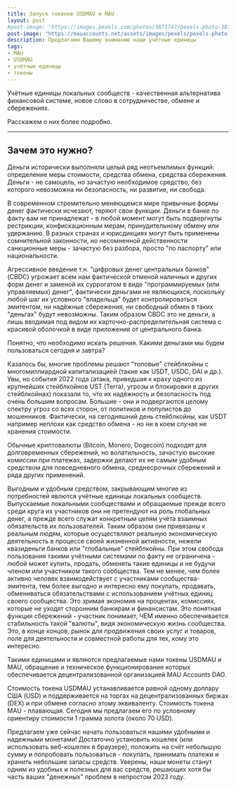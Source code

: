 ```yaml
---
title: Запуск токенов USDMAU и MAU
layout: post
#post-image: "https://images.pexels.com/photos/3871747/pexels-photo-3871747.jpeg?auto=compress&cs=tinysrgb&w=1260&h=750&dpr=2"
post-image: "https://mauaccounts.net/assets/images/pexels/pexels-photo-3871747.jpeg"
description: Предлагаем Вашему вниманию наши учётные единицы
tags:
- MAU
- USDMAU
- учётные единицы
- токены
---
```


Учётные единицы локальных сообществ - качественная альтернатива финансовой системе, новое слово в сотрудничестве, обмене и сбережениях.

Расскажем о них более подробно.

---

## Зачем это нужно?

Деньги исторически выполняли целый ряд неотъемлимых функций: определение меры стоимости, средства обмена, средства сбережения. Деньги - не самоцель, но зачастую необходимое средство, без которого невозможна ни безопасность, ни развитие, ни свобода.

В современном стремительно меняющемся мире привычные формы денег фактически исчезают, теряют свои функции. Деньги в банке по факту вам не принадлежат - в любой момент могут быть подвергнуты рестрикции, конфискационным мерам, принудительному обмену или удержанию. В разных странах и юрисдикциях могут быть применены сомнительной законности, но несомненной действенности санкционные меры - зачастую без разбора, просто "по паспорту" или национальности.

Агрессивное введение т.н. "цифровых денег центральных банков" (CBDC) угрожает всем нам фактической отменой наличных и других форм денег и заменой их суррогатом в виде "программируемых (или управляемых) денег", фактически деньгами не являющихся, поскольку любой шаг их условного "владельца" будет контролироваться эмитентом, ни надёжные сбережения, ни свободный обмен в таких "деньгах" будут невозможны. Таким образом CBDC это не деньги, а лишь вводимая под видом их карточно-распределительная система с красивой оболочкой в виде приложения от центрального банка.

Понятно, что необходимо искать решения. Какими деньгами мы будем пользоваться сегодня и завтра?

Казалось бы, многие проблемы решают "топовые" стейблкойны с многомиллиардной капитализацией (такие как USDT, USDC, DAI и др.). Увы, но события 2022 года (атака, приведшая к краху одного из крупнейших стейблкойнов UST (Terra), угрозы и блокировки в других стейблкойнах) показали то, что их надёжность и безопасность под очень большим вопросам. Большие - они и подвергаются целому спектру угроз со всех сторон, от политиков и популистов до мошенников. Фактически, на сегодняшний день стейблкойны, как USDT например неплохи как средство обмена - но ни в коем случае не хранения стоимости.

Обычные криптовалюты (Bitcoin, Monero, Dogecoin) подходят для долговременных сбережений, но волатильность, зачастую высокие комиссии при платежах, задержки делают их не самым удобным средством для повседневного обмена, среднесрочных сбережений и ряда других применений.

Выгодным и удобным средством, закрывающим многие из потребностей явлются учётные единицы локальных сообществ. Выпускаемые локальными сообществами и обращаемые прежде всего среди круга их участников они не претендуют на роль глобальных денег, а прежде всего служат конкретным целям учёта взаимных обязательств их пользователей. Таким образом они привязаны к реальным людям, которые осуществляют реальную экономическую деятельность в процессе своей жизненной активности, нежели квазиденьги банков или "глобальные" стейблкойны. При этом свобода пользования такими учётными системами по факту не ограничена - любой может купить, продать, обменять такие единицы и не будучи членом или участником такого сообщества. Тем не менее, чем более активно человек взаимодействует с участниками сообщества-эмитента, тем более выгодно и интересно ему покупать, продавать, обмениваться обязательствами с использованием учётных единиц своего сообщества. Это зримая экономия на процентах, комиссиях, которые не уходят сторонним банкирам и финансистам. Это понятная функция сбережений - участник понимает, ЧЕМ именно обеспечивается стабильность такой "валюты", видя экономическую жизнь сообщества. Это, в конце концов, рынок для продвижения своих услуг и товаров, поле для деятельности и совместной работы для тех, кому это интересно.

Такими единицами и являются предлагаемые нами токены USDMAU и MAU, обращение и техническое функционирование которых обеспечивается децентрализованной организацией MAU Accounts DAO.

Стоимость токена USDMAU устанавливается равной одному доллару США (USD) и поддерживается на торгах на децентрализованных биржах (DEX) и при обмене согласно этому эквиваленту. Стоимость токена MAU - плавающая. Сегодня мы предлагаем его по условному ориентиру стоимости 1 грамма золота (около 70 USD).

Предлагаем уже сейчас начать пользоваться нашими удобными и надежными монетами! Достаточно установить кошелек (или использовать веб-кошелек в браузере), положить на счёт небольшую сумму и попробовать пользоваться - покупать, принимать платежи и хранить небольшие запасы средств. Уверены, наши монеты станут одним из удобных и полезных для вас средств, решающих хотя бы часть ваших "денежных" проблем в непростом 2023 году.